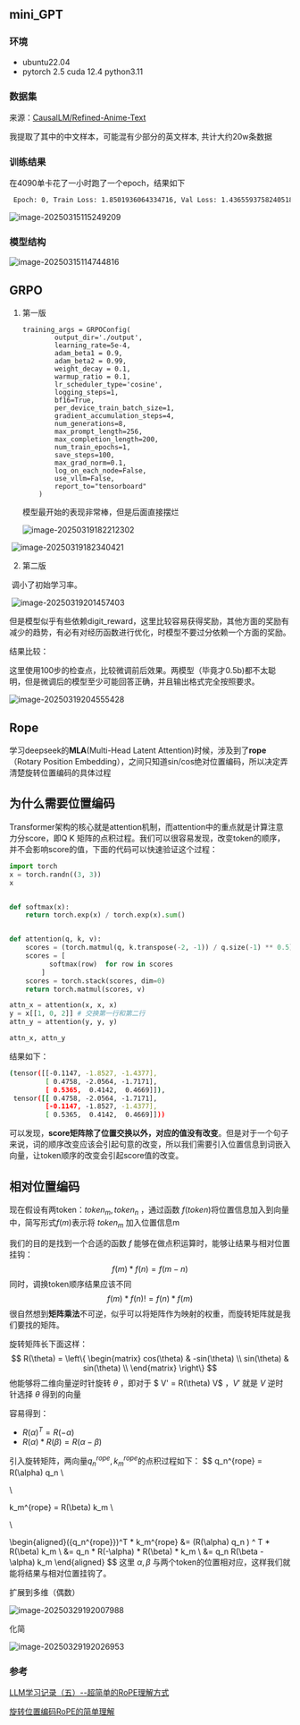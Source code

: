 ## mini_GPT

### 环境

- ubuntu22.04
- pytorch 2.5   cuda 12.4  python3.11



### 数据集

来源：[CausalLM/Refined-Anime-Text](https://huggingface.co/datasets/CausalLM/Refined-Anime-Text)

我提取了其中的中文样本，可能混有少部分的英文样本, 共计大约20w条数据



### 训练结果

在4090单卡花了一小时跑了一个epoch，结果如下

```bash
 Epoch: 0, Train Loss: 1.8501936064334716, Val Loss: 1.4365593758240518
```

![image-20250315115249209](https://raw.githubusercontent.com/xyx138/cloudimg/master/img/image-20250315115249209.png)



### 模型结构

![image-20250315114744816](https://raw.githubusercontent.com/xyx138/cloudimg/master/img/image-20250315114744816.png)


## GRPO

1. 第一版

   ```
   training_args = GRPOConfig(
           output_dir='./output',
           learning_rate=5e-4,
           adam_beta1 = 0.9,
           adam_beta2 = 0.99,
           weight_decay = 0.1,
           warmup_ratio = 0.1,
           lr_scheduler_type='cosine',
           logging_steps=1,
           bf16=True,
           per_device_train_batch_size=1,
           gradient_accumulation_steps=4,
           num_generations=8,
           max_prompt_length=256,
           max_completion_length=200,
           num_train_epochs=1,
           save_steps=100,
           max_grad_norm=0.1,
           log_on_each_node=False,
           use_vllm=False,
           report_to="tensorboard"
       )
   ```

   模型最开始的表现非常棒，但是后面直接摆烂

   ![image-20250319182212302](https://raw.githubusercontent.com/xyx138/cloudimg/master/img/image-20250319182212302.png)

​	![image-20250319182340421](https://raw.githubusercontent.com/xyx138/cloudimg/master/img/image-20250319182340421.png)





2. 第二版

​	调小了初始学习率。

​	![image-20250319201457403](https://raw.githubusercontent.com/xyx138/cloudimg/master/img/image-20250319201457403.png)

但是模型似乎有些依赖digit_reward，这里比较容易获得奖励，其他方面的奖励有减少的趋势，有必有对经历函数进行优化，时模型不要过分依赖一个方面的奖励。


结果比较：

这里使用100步的检查点，比较微调前后效果。两模型（毕竟才0.5b)都不太聪明，但是微调后的模型至少可能回答正确，并且输出格式完全按照要求。

![image-20250319204555428](https://raw.githubusercontent.com/xyx138/cloudimg/master/img/image-20250319204555428.png)



## Rope

学习deepseek的**MLA**(Multi-Head Latent Attention)时候，涉及到了**rope**（Rotary Position Embedding），之间只知道sin/cos绝对位置编码，所以决定弄清楚旋转位置编码的具体过程



## 为什么需要位置编码

Transformer架构的核心就是attention机制，而attention中的重点就是计算注意力分score，即Q K 矩阵的点积过程。我们可以很容易发现，改变token的顺序，并不会影响score的值，下面的代码可以快速验证这个过程：

```python
import torch
x = torch.randn((3, 3))
x


def softmax(x):
    return torch.exp(x) / torch.exp(x).sum()


def attention(q, k, v):
    scores = (torch.matmul(q, k.transpose(-2, -1)) / q.size(-1) ** 0.5)
    scores = [
          softmax(row)  for row in scores
        ]
    scores = torch.stack(scores, dim=0)
    return torch.matmul(scores, v)

attn_x = attention(x, x, x) 
y = x[[1, 0, 2]] # 交换第一行和第二行
attn_y = attention(y, y, y) 

attn_x, attn_y
```

结果如下：

```bash
(tensor([[-0.1147, -1.8527, -1.4377],
         [ 0.4758, -2.0564, -1.7171],
         [ 0.5365,  0.4142,  0.4669]]),
 tensor([[ 0.4758, -2.0564, -1.7171],
         [-0.1147, -1.8527, -1.4377],
         [ 0.5365,  0.4142,  0.4669]]))
```

可以发现，**score矩阵除了位置交换以外，对应的值没有改变**。但是对于一个句子来说，词的顺序改变应该会引起句意的改变，所以我们需要引入位置信息到词嵌入向量，让token顺序的改变会引起score值的改变。



## 相对位置编码

现在假设有两token：$token_m, token_n$  ，通过函数 $f(token)$将位置信息加入到向量中，简写形式$f(m)$表示将 $token_m$ 加入位置信息m

我们的目的是找到一个合适的函数 $f$ 能够在做点积运算时，能够让结果与相对位置挂钩：
$$
f(m) * f(n) = f(m - n)
$$
同时，调换token顺序结果应该不同
$$
f(m) * f(n) != f(n) * f(m)
$$
很自然想到**矩阵乘法**不可逆，似乎可以将矩阵作为映射的权重，而旋转矩阵就是我们要找的矩阵。

旋转矩阵长下面这样：
$$
R(\theta) = \left\{
 \begin{matrix}
   cos(\theta) & -sin(\theta)  \\
   sin(\theta) & sin(\theta)  \\
  \end{matrix}
  \right\}
$$
他能够将二维向量逆时针旋转 $\theta$ ，即对于 $ V' = R(\theta) V$ ，$V'$ 就是 $V$ 逆时针选择 $\theta$ 得到的向量 

容易得到：

- $R(\alpha)^T = R(-\alpha)$
- $R(\alpha) * R(\beta) = R(\alpha -\beta)$

引入旋转矩阵，两向量$q_n^{rope}, k_m^{rope}$的点积过程如下：
$$
q_n^{rope} = R(\alpha) q_n  \\

\\

k_m^{rope} = R(\beta) k_m \\

\\

\begin{aligned}({q_n^{rope}})^T * k_m^{rope} &=  (R(\alpha) q_n ) ^ T * R(\beta) k_m \\
&= q_n * R(-\alpha) * R(\beta) * k_m \\
&= q_n R(\beta - \alpha) k_m
\end{aligned}
$$
这里 $\alpha, \beta$ 与两个token的位置相对应，这样我们就能将结果与相对位置挂钩了。

扩展到多维（偶数）

![image-20250329192007988](https://raw.githubusercontent.com/xyx138/cloudimg/master/img/image-20250329192007988.png)

化简

![image-20250329192026953](https://raw.githubusercontent.com/xyx138/cloudimg/master/img/image-20250329192026953.png)



### 参考

[LLM学习记录（五）--超简单的RoPE理解方式](https://zhuanlan.zhihu.com/p/642289220)

[旋转位置编码RoPE的简单理解](https://www.bilibili.com/video/BV1CQoaY2EU2/?spm_id_from=333.337.search-card.all.click&vd_source=3a7313311adb0ce174176d9069af5bd0)

